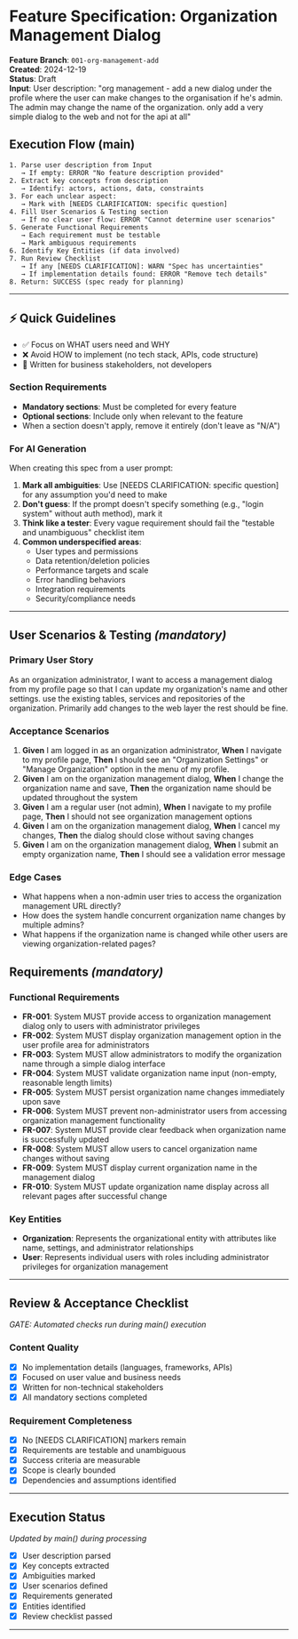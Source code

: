 # Feature Specification: Organization Management Dialog

**Feature Branch**: `001-org-management-add`  
**Created**: 2024-12-19  
**Status**: Draft  
**Input**: User description: "org management - add a new dialog under the profile where the user can make changes to the organisation if he's admin. The admin may change the name of the organization. only add a very simple dialog to the web and not for the api at all"

## Execution Flow (main)
```
1. Parse user description from Input
   → If empty: ERROR "No feature description provided"
2. Extract key concepts from description
   → Identify: actors, actions, data, constraints
3. For each unclear aspect:
   → Mark with [NEEDS CLARIFICATION: specific question]
4. Fill User Scenarios & Testing section
   → If no clear user flow: ERROR "Cannot determine user scenarios"
5. Generate Functional Requirements
   → Each requirement must be testable
   → Mark ambiguous requirements
6. Identify Key Entities (if data involved)
7. Run Review Checklist
   → If any [NEEDS CLARIFICATION]: WARN "Spec has uncertainties"
   → If implementation details found: ERROR "Remove tech details"
8. Return: SUCCESS (spec ready for planning)
```

---

## ⚡ Quick Guidelines
- ✅ Focus on WHAT users need and WHY
- ❌ Avoid HOW to implement (no tech stack, APIs, code structure)
- 👥 Written for business stakeholders, not developers

### Section Requirements
- **Mandatory sections**: Must be completed for every feature
- **Optional sections**: Include only when relevant to the feature
- When a section doesn't apply, remove it entirely (don't leave as "N/A")

### For AI Generation
When creating this spec from a user prompt:
1. **Mark all ambiguities**: Use [NEEDS CLARIFICATION: specific question] for any assumption you'd need to make
2. **Don't guess**: If the prompt doesn't specify something (e.g., "login system" without auth method), mark it
3. **Think like a tester**: Every vague requirement should fail the "testable and unambiguous" checklist item
4. **Common underspecified areas**:
   - User types and permissions
   - Data retention/deletion policies  
   - Performance targets and scale
   - Error handling behaviors
   - Integration requirements
   - Security/compliance needs

---

## User Scenarios & Testing *(mandatory)*

### Primary User Story
As an organization administrator, I want to access a management dialog from my profile page so that I can update my organization's name and other settings. use the existing tables, services and repositories of the organization. Primarily add changes to the web layer the rest should be fine.

### Acceptance Scenarios
1. **Given** I am logged in as an organization administrator, **When** I navigate to my profile page, **Then** I should see an "Organization Settings" or "Manage Organization" option in the menu of my profile.
2. **Given** I am on the organization management dialog, **When** I change the organization name and save, **Then** the organization name should be updated throughout the system
3. **Given** I am a regular user (not admin), **When** I navigate to my profile page, **Then** I should not see organization management options
4. **Given** I am on the organization management dialog, **When** I cancel my changes, **Then** the dialog should close without saving changes
5. **Given** I am on the organization management dialog, **When** I submit an empty organization name, **Then** I should see a validation error message

### Edge Cases
- What happens when a non-admin user tries to access the organization management URL directly?
- How does the system handle concurrent organization name changes by multiple admins?
- What happens if the organization name is changed while other users are viewing organization-related pages?

## Requirements *(mandatory)*

### Functional Requirements
- **FR-001**: System MUST provide access to organization management dialog only to users with administrator privileges
- **FR-002**: System MUST display organization management option in the user profile area for administrators
- **FR-003**: System MUST allow administrators to modify the organization name through a simple dialog interface
- **FR-004**: System MUST validate organization name input (non-empty, reasonable length limits)
- **FR-005**: System MUST persist organization name changes immediately upon save
- **FR-006**: System MUST prevent non-administrator users from accessing organization management functionality
- **FR-007**: System MUST provide clear feedback when organization name is successfully updated
- **FR-008**: System MUST allow users to cancel organization name changes without saving
- **FR-009**: System MUST display current organization name in the management dialog
- **FR-010**: System MUST update organization name display across all relevant pages after successful change

### Key Entities
- **Organization**: Represents the organizational entity with attributes like name, settings, and administrator relationships
- **User**: Represents individual users with roles including administrator privileges for organization management

---

## Review & Acceptance Checklist
*GATE: Automated checks run during main() execution*

### Content Quality
- [x] No implementation details (languages, frameworks, APIs)
- [x] Focused on user value and business needs
- [x] Written for non-technical stakeholders
- [x] All mandatory sections completed

### Requirement Completeness
- [x] No [NEEDS CLARIFICATION] markers remain
- [x] Requirements are testable and unambiguous  
- [x] Success criteria are measurable
- [x] Scope is clearly bounded
- [x] Dependencies and assumptions identified

---

## Execution Status
*Updated by main() during processing*

- [x] User description parsed
- [x] Key concepts extracted
- [x] Ambiguities marked
- [x] User scenarios defined
- [x] Requirements generated
- [x] Entities identified
- [x] Review checklist passed

---
